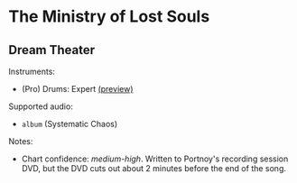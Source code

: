 # The Ministry of Lost Souls

## Dream Theater

Instruments:

  * (Pro) Drums: Expert
    [(preview)](http://pages.cs.wisc.edu/~tolly/customs/?artist=dream-theater&title=the-ministry-of-lost-souls)

Supported audio:

  * `album` (Systematic Chaos)

Notes:

  * Chart confidence: *medium-high*. Written to Portnoy's recording session DVD,
    but the DVD cuts out about 2 minutes before the end of the song.

